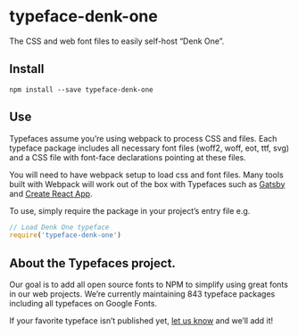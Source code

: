 
# typeface-denk-one

The CSS and web font files to easily self-host “Denk One”.

## Install

`npm install --save typeface-denk-one`

## Use

Typefaces assume you’re using webpack to process CSS and files. Each typeface
package includes all necessary font files (woff2, woff, eot, ttf, svg) and
a CSS file with font-face declarations pointing at these files.

You will need to have webpack setup to load css and font files. Many tools built
with Webpack will work out of the box with Typefaces such as [Gatsby](https://github.com/gatsbyjs/gatsby)
and [Create React App](https://github.com/facebookincubator/create-react-app).

To use, simply require the package in your project’s entry file e.g.

```javascript
// Load Denk One typeface
require('typeface-denk-one')
```

## About the Typefaces project.

Our goal is to add all open source fonts to NPM to simplify using great fonts in
our web projects. We’re currently maintaining 843 typeface packages
including all typefaces on Google Fonts.

If your favorite typeface isn’t published yet, [let us know](https://github.com/KyleAMathews/typefaces)
and we’ll add it!
